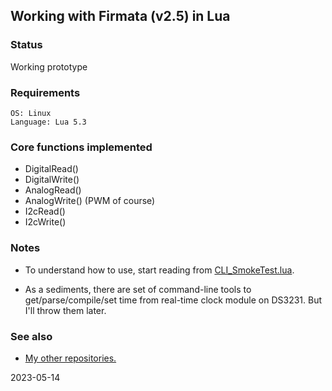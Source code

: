 ## Working with Firmata (v2.5) in Lua

### Status

Working prototype


### Requirements
```
OS: Linux
Language: Lua 5.3
```

### Core functions implemented

  * DigitalRead()
  * DigitalWrite()
  * AnalogRead()
  * AnalogWrite() (PWM of course)
  * I2cRead()
  * I2cWrite()

### Notes

* To understand how to use, start reading from [CLI_SmokeTest.lua](https://github.com/martin-eden/FirmataAmbassador/blob/main/CLI_SmokeTest.lua).

* As a sediments, there are set of command-line tools to
get/parse/compile/set time from real-time clock module on DS3231.
But I'll throw them later.

### See also
  * [My other repositories.](https://github.com/martin-eden/contents)

2023-05-14
